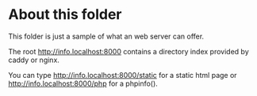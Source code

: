 # About this folder

This folder is just a sample of what an web server can offer.

The root http://info.localhost:8000 contains a directory index provided by caddy or nginx.

You can type http://info.localhost:8000/static for a static html page 
or http://info.localhost:8000/php for a phpinfo(). 